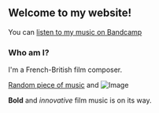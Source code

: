 ## Welcome to my website!

You can [listen to my music on Bandcamp](https://peregrinewade.bandcamp.com/) 

### Who am I?

I'm a French-British film composer.

[Random piece of music](vacuumtap_and_piano.wav) and ![Image](src)


**Bold** and _innovative_ film music is on its way.

